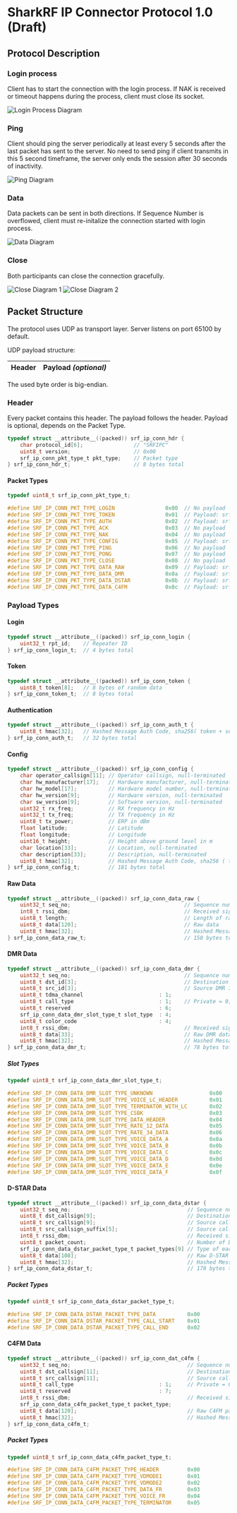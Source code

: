 # SharkRF IP Connector Protocol 1.0 (Draft)

## Protocol Description

### Login process

Client has to start the connection with the login process. If NAK is received or timeout happens during the process, client must close its socket.

<!--
Client->Server: Login
Note right of Server: If Repeater ID is accepted,\nthe server responds with Token,\n otherwise NAK
Server->Client: Token
Note left of Client: Token is used to generate HMAC
Client->Server: Auth
Note right of Server: If authorized,\nthe server replies with ACK,\n otherwise NAK
Server->Client: ACK
Client->Server: Config
Note right of Server: If Config is valid,\nthe server replies with ACK,\n otherwise NAK
Server->Client: ACK
-->
![Login Process Diagram](https://cdn.rawgit.com/akosmarton/e52fced36f0f7748f2ab6ad52517502a/raw/1941176e04990310842efca9443ff3cd97eb4772/diagram-login.svg)

### Ping

Client should ping the server periodically at least every 5 seconds after the last packet has sent to the server. No need to send ping if client transmits in this 5 second timeframe, the server only ends the session after 30 seconds of inactivity.

<!---
participant Client
participant Server
Client->Server: Ping
Server->Client: Pong
-->
![Ping Diagram](https://cdn.rawgit.com/akosmarton/056f75e19987bca3a54152c9e270d8ff/raw/df25347f4b59beb20a43fa52840e5d6b6ef01c7a/diagram-ping.svg)

### Data

Data packets can be sent in both directions.
If Sequence Number is overflowed, client must re-initalize the connection started with login process.

<!--
Client->Server: Data
Client->Server: Data
Server->Client: Data
Client->Server: Data
Server->Client: Data
-->
![Data Diagram](https://cdn.rawgit.com/akosmarton/4e98576fceca53b38bc0f6debcc327b4/raw/b1244833e428a7ef0537b9c10442225f0951b129/diagram-data.svg)

### Close

Both participants can close the connection gracefully.

<!--
Client->Server: Close
-->
<!--
participant Client
participant Server
Server->Client: Close
-->
![Close Diagram 1](https://cdn.rawgit.com/akosmarton/de355c0ffa6450a97cc6da84d68e4223/raw/ebaaea40eabf79e616a29fe2bdbc452b49aeec7a/diagram-close1.svg)	![Close Diagram 2](https://cdn.rawgit.com/akosmarton/97ba1a469ee1b4b52801d7448b971610/raw/67a127845b438c1a67470d7ae791332bf719182a/diagram-close2.svg)

## Packet Structure

The protocol uses UDP as transport layer. Server listens on port 65100 by default.

UDP payload structure:

Header | Payload *(optional)*
--- | ---

The used byte order is big-endian.

### Header

Every packet contains this header. The payload follows the header. Payload is optional, depends on the Packet Type.

```C
typedef struct __attribute__((packed)) srf_ip_conn_hdr {
	char protocol_id[6];				// "SRFIPC"
	uint8_t version;					// 0x00
	srf_ip_conn_pkt_type_t pkt_type;	// Packet type
} srf_ip_conn_hdr_t;					// 8 bytes total
```

#### Packet Types

```C
typedef uint8_t srf_ip_conn_pkt_type_t;

#define SRF_IP_CONN_PKT_TYPE_LOGIN                0x00  // No payload
#define SRF_IP_CONN_PKT_TYPE_TOKEN                0x01  // Payload: srf_ip_conn_token_t 
#define SRF_IP_CONN_PKT_TYPE_AUTH                 0x02  // Payload: srf_ip_conn_auth_t
#define SRF_IP_CONN_PKT_TYPE_ACK                  0x03  // No payload
#define SRF_IP_CONN_PKT_TYPE_NAK                  0x04  // No payload
#define SRF_IP_CONN_PKT_TYPE_CONFIG               0x05  // Payload: srf_ip_conn_config_t
#define SRF_IP_CONN_PKT_TYPE_PING                 0x06  // No payload
#define SRF_IP_CONN_PKT_TYPE_PONG                 0x07  // No payload
#define SRF_IP_CONN_PKT_TYPE_CLOSE                0x08  // No payload
#define SRF_IP_CONN_PKT_TYPE_DATA_RAW             0x09  // Payload: srf_ip_conn_data_raw_t
#define SRF_IP_CONN_PKT_TYPE_DATA_DMR             0x0a  // Payload: srf_ip_conn_data_dmr_t
#define SRF_IP_CONN_PKT_TYPE_DATA_DSTAR           0x0b  // Payload: srf_ip_conn_data_dstar_t
#define SRF_IP_CONN_PKT_TYPE_DATA_C4FM            0x0c  // Payload: srf_ip_conn_data_c4fm_t
```

### Payload Types

#### Login

```C
typedef struct __attribute__((packed)) srf_ip_conn_login {
	uint32_t rpt_id;	// Repeater ID
} srf_ip_conn_login_t;	// 4 bytes total
```

#### Token

```C
typedef struct __attribute__((packed)) srf_ip_conn_token {
	uint8_t token[8];	// 8 bytes of random data
} srf_ip_conn_token_t;	// 8 bytes total
```

#### Authentication

```C
typedef struct __attribute__((packed)) srf_ip_conn_auth_t {
	uint8_t hmac[32];	// Hashed Message Auth Code, sha256( token + secret password )
} srf_ip_conn_auth_t;	// 32 bytes total
```

#### Config

```C
typedef struct __attribute__((packed)) srf_ip_conn_config {
	char operator_callsign[11];	// Operator callsign, null-terminated
	char hw_manufacturer[17];	// Hardware manufacturer, null-terminated
	char hw_model[17];			// Hardware model number, null-terminated
	char hw_version[9];			// Hardware version, null-terminated
	char sw_version[9];			// Software version, null-terminated
	uint32_t rx_freq;			// RX frequency in Hz
	uint32_t tx_freq;			// TX frequency in Hz
	uint8_t tx_power;			// ERP in dBm
	float latitude;				// Latitude
	float longitude;			// Longitude
	uint16_t height;			// Height above ground level in m
	char location[33];			// Location, null-terminated
	char description[33];		// Description, null-terminated
	uint8_t hmac[32];			// Hashed Message Auth Code, sha256 ( token + secret password + all fields of this struct except hmac )
} srf_ip_conn_config_t;			// 181 bytes total
```

#### Raw Data

```C
typedef struct __attribute__((packed)) srf_ip_conn_data_raw {
	uint32_t seq_no;									// Sequence number (starts from 0 and incremented for every data packet for the whole connection)
	int8_t rssi_dbm;									// Received signal strength
	uint8_t length;										// Length of raw data in bytes
	uint8_t data[120];									// Raw data
	uint8_t hmac[32];									// Hashed Message Auth Code, sha256 ( token + secret password + all fields of this struct except hmac )
} srf_ip_conn_data_raw_t;								// 158 bytes total
```

#### DMR Data

```C
typedef struct __attribute__((packed)) srf_ip_conn_data_dmr {
	uint32_t seq_no;									// Sequence number (starts from 0 and incremented for every data packet for the whole connection)
	uint8_t dst_id[3];									// Destination DMR ID
	uint8_t src_id[3];									// Source DMR ID
	uint8_t tdma_channel						: 1;
	uint8_t call_type							: 1;	// Private = 0; Group = 1
	uint8_t reserved							: 6;
	srf_ip_conn_data_dmr_slot_type_t slot_type	: 4;
	uint8_t color_code							: 4;
	int8_t rssi_dbm;									// Received signal strength
	uint8_t data[33];									// Raw DMR data
	uint8_t hmac[32];									// Hashed Message Auth Code, sha256 ( token + secret password + all fields of this struct except hmac )
} srf_ip_conn_data_dmr_t;								// 78 bytes total
```

##### Slot Types

```C
typedef uint8_t srf_ip_conn_data_dmr_slot_type_t;

#define	SRF_IP_CONN_DATA_DMR_SLOT_TYPE_UNKNOWN                  0x00
#define	SRF_IP_CONN_DATA_DMR_SLOT_TYPE_VOICE_LC_HEADER          0x01
#define	SRF_IP_CONN_DATA_DMR_SLOT_TYPE_TERMINATOR_WITH_LC       0x02
#define	SRF_IP_CONN_DATA_DMR_SLOT_TYPE_CSBK                     0x03
#define	SRF_IP_CONN_DATA_DMR_SLOT_TYPE_DATA_HEADER              0x04
#define	SRF_IP_CONN_DATA_DMR_SLOT_TYPE_RATE_12_DATA             0x05
#define	SRF_IP_CONN_DATA_DMR_SLOT_TYPE_RATE_34_DATA             0x06
#define	SRF_IP_CONN_DATA_DMR_SLOT_TYPE_VOICE_DATA_A             0x0a
#define	SRF_IP_CONN_DATA_DMR_SLOT_TYPE_VOICE_DATA_B             0x0b
#define	SRF_IP_CONN_DATA_DMR_SLOT_TYPE_VOICE_DATA_C             0x0c
#define	SRF_IP_CONN_DATA_DMR_SLOT_TYPE_VOICE_DATA_D             0x0d
#define	SRF_IP_CONN_DATA_DMR_SLOT_TYPE_VOICE_DATA_E             0x0e
#define	SRF_IP_CONN_DATA_DMR_SLOT_TYPE_VOICE_DATA_F             0x0f
```

#### D-STAR Data

```C
typedef struct __attribute__((packed)) srf_ip_conn_data_dstar {
    uint32_t seq_no;                                     // Sequence number (starts from 0 and incremented for every data packet for the whole connection)
    uint8_t dst_callsign[9];                             // Destination callsign, null-terminated
    uint8_t src_callsign[9];                             // Source callsign, null-terminated
    uint8_t src_callsign_suffix[5];                      // Source callsign suffix, null-terminated
    int8_t rssi_dbm;                                     // Received signal strength
    uint8_t packet_count;                                // Number of D-STAR packets in current packet, max 9
    srf_ip_conn_data_dstar_packet_type_t packet_types[9] // Type of each packet in the current packet
    uint8_t data[108];                                   // Raw D-STAR packet data (12 bytes * 9 packets)
    uint8_t hmac[32];                                    // Hashed Message Auth Code, sha256 ( token + secret password + all fields of this struct except hmac )
} srf_ip_conn_data_dstar_t;                              // 178 bytes total
```

##### Packet Types

```C
typedef uint8_t srf_ip_conn_data_dstar_packet_type_t;

#define SRF_IP_CONN_DATA_DSTAR_PACKET_TYPE_DATA          0x00
#define SRF_IP_CONN_DATA_DSTAR_PACKET_TYPE_CALL_START    0x01
#define SRF_IP_CONN_DATA_DSTAR_PACKET_TYPE_CALL_END      0x02
```

#### C4FM Data

```C
typedef struct __attribute__((packed)) srf_ip_conn_dat_c4fm {
    uint32_t seq_no;                                     // Sequence number (starts from 0 and incremented for every data packet for the whole connection)
    uint8_t dst_callsign[11];                            // Destination callsign, null-terminated
    uint8_t src_callsign[11];                            // Source callsign, null-terminated
	uint8_t call_type							: 1;     // Private = 0; Group = 1
	uint8_t reserved							: 7;
    int8_t rssi_dbm;                                     // Received signal strength
	srf_ip_conn_data_c4fm_packet_type_t packet_type;
    uint8_t data[120];                                   // Raw C4FM packet data
    uint8_t hmac[32];                                    // Hashed Message Auth Code, sha256 ( token + secret password + all fields of this struct except hmac )
} srf_ip_conn_data_c4fm_t;
```

##### Packet Types

```C
typedef uint8_t srf_ip_conn_data_c4fm_packet_type_t;

#define	SRF_IP_CONN_DATA_C4FM_PACKET_TYPE_HEADER         0x00
#define	SRF_IP_CONN_DATA_C4FM_PACKET_TYPE_VDMODE1        0x01
#define	SRF_IP_CONN_DATA_C4FM_PACKET_TYPE_VDMODE2        0x02
#define	SRF_IP_CONN_DATA_C4FM_PACKET_TYPE_DATA_FR        0x03
#define	SRF_IP_CONN_DATA_C4FM_PACKET_TYPE_VOICE_FR       0x04
#define	SRF_IP_CONN_DATA_C4FM_PACKET_TYPE_TERMINATOR     0x05
```
